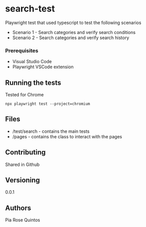 # search-test

Playwright test that used typescript to test the following scenarios
* Scenario 1 - Search categories and verify search conditions
* Scenario 2 - Search categories and verify search history

### Prerequisites

* Visual Studio Code
* Playwright VSCode extension

## Running the tests

Tested for Chrome
```
npx playwright test --project=chromium
```

## Files
* /test/search - contains the main tests
* /pages - contains the class to interact with the pages

## Contributing

Shared in Github

## Versioning

0.0.1

## Authors

Pia Rose Quintos
